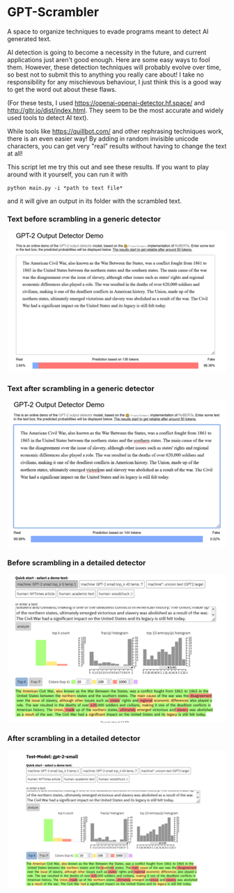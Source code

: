 # GPT-Scrambler
 A space to organize techniques to evade programs meant to detect AI generated text.

AI detection is going to become a necessity in the future, and current applications just aren't good enough. Here are some easy ways to fool them. However, these detection techniques will probably evolve over time, so best not to submit this to anything you really care about! I take no responsibility for any mischievous behaviour, I just think this is a good way to get the word out about these flaws.

(For these tests, I used https://openai-openai-detector.hf.space/ and http://gltr.io/dist/index.html. They seem to be the most accurate and widely used tools to detect AI text).

While tools like https://quillbot.com/ and other rephrasing techniques work, there is an even easier way! By adding in random invisible unicode characters, you can get very "real" results without having to change the text at all!

This script let me try this out and see these results. If you want to play around with it yourself, you can run it with

```
python main.py -i *path to text file*
```

and it will give an output in its folder with the scrambled text.

### Text before scrambling in a generic detector
![alt text](https://github.com/noahlessard/GPT-Scrambler/blob/main/before_scramble.PNG)

### Text after scrambling in a generic detector
![alt text](https://github.com/noahlessard/GPT-Scrambler/blob/main/so_real_its_fake..PNG)


### Before scrambling in a detailed detector
![alt text](https://github.com/noahlessard/GPT-Scrambler/blob/main/before_scramble_detailed.PNG)


### After scrambling in a detailed detector
![alt text](https://github.com/noahlessard/GPT-Scrambler/blob/main/characters%20dont%20show%20in%20detailed%20scan.PNG)
